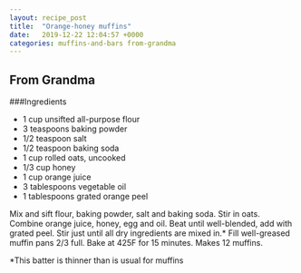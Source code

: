 ```yaml
---
layout: recipe_post
title:  "Orange-honey muffins"
date:   2019-12-22 12:04:57 +0000
categories: muffins-and-bars from-grandma
---
```


## From Grandma
###Ingredients
* 1 cup unsifted all-purpose flour
* 3 teaspoons baking powder
* 1/2 teaspoon salt
* 1/2 teaspoon baking soda
* 1 cup rolled oats, uncooked
* 1/3 cup honey
* 1 cup orange juice
* 3 tablespoons vegetable oil
* 1 tablespoons grated orange peel


Mix and sift flour, baking powder, salt and baking soda. Stir in oats. Combine orange juice, honey, egg and oil. Beat until well-blended, add with grated peel. Stir just until all dry ingredients are mixed in.* Fill well-greased muffin pans 2/3 full. Bake at 425F for 15 minutes. Makes 12 muffins.

*This batter is thinner than is usual for muffins
